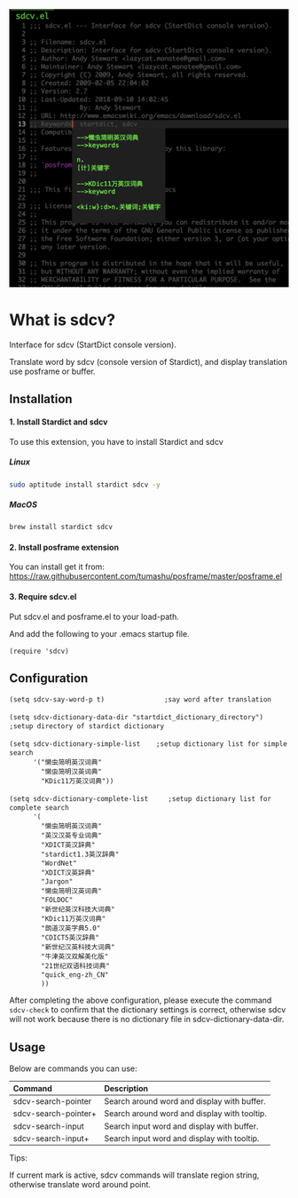<img src="sdcv.png">

# What is sdcv?

Interface for sdcv (StartDict console version).

Translate word by sdcv (console version of Stardict), and display
translation use posframe or buffer.

## Installation

#### 1. Install Stardict and sdcv

To use this extension, you have to install Stardict and sdcv

##### Linux
```Bash
sudo aptitude install stardict sdcv -y
```

##### MacOS
```Bash
brew install stardict sdcv
```

#### 2. Install posframe extension

You can install get it from:
https://raw.githubusercontent.com/tumashu/posframe/master/posframe.el

#### 3. Require sdcv.el

Put sdcv.el and posframe.el to your load-path.

And add the following to your .emacs startup file.

```Elisp
(require 'sdcv)
```

## Configuration

```Elisp
(setq sdcv-say-word-p t)               ;say word after translation

(setq sdcv-dictionary-data-dir "startdict_dictionary_directory") ;setup directory of stardict dictionary

(setq sdcv-dictionary-simple-list    ;setup dictionary list for simple search
      '("懒虫简明英汉词典"
        "懒虫简明汉英词典"
        "KDic11万英汉词典"))

(setq sdcv-dictionary-complete-list     ;setup dictionary list for complete search
      '(
        "懒虫简明英汉词典"
        "英汉汉英专业词典"
        "XDICT英汉辞典"
        "stardict1.3英汉辞典"
        "WordNet"
        "XDICT汉英辞典"
        "Jargon"
        "懒虫简明汉英词典"
        "FOLDOC"
        "新世纪英汉科技大词典"
        "KDic11万英汉词典"
        "朗道汉英字典5.0"
        "CDICT5英汉辞典"
        "新世纪汉英科技大词典"
        "牛津英汉双解美化版"
        "21世纪双语科技词典"
        "quick_eng-zh_CN"
        ))
```

After completing the above configuration, please execute the command ```sdcv-check```
to confirm that the dictionary settings is correct,
otherwise sdcv will not work because there is no dictionary file in sdcv-dictionary-data-dir.

## Usage

Below are commands you can use:

| Command              | Description                                  |
| :---                 | :---                                         |
| sdcv-search-pointer  | Search around word and display with buffer.  |
| sdcv-search-pointer+ | Search around word and display with tooltip. |
| sdcv-search-input    | Search input word and display with buffer.   |
| sdcv-search-input+   | Search input word and display with tooltip.  |

Tips:

If current mark is active, sdcv commands will translate
region string, otherwise translate word around point.
